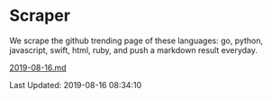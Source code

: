 # Scraper

We scrape the github trending page of these languages: go, python, javascript, swift, html, ruby, and push a markdown result everyday.

[2019-08-16.md](https://github.com/henson/Scraper/blob/master/2019-08-16.md)

Last Updated: 2019-08-16 08:34:10